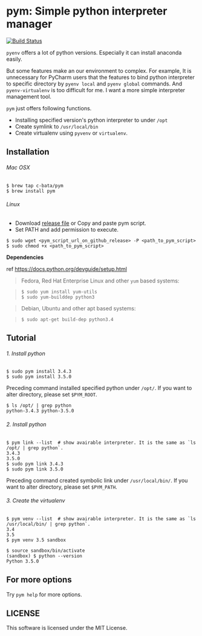 # pym: Simple python interpreter manager

[![Build Status](https://travis-ci.org/c-bata/pym.svg?branch=master)](https://travis-ci.org/c-bata/pym)

`pyenv` offers a lot of python versions.
Especially it can install anaconda easily.

But some features make an our environment to complex.
For example, It is unnecessary for PyCharm users that the features to bind python interpreter to specific directory
by `pyenv local` and `pyenv global` commands.
And `pyenv-virtualenv` is too difficult for me.
I want a more simple interpreter management tool.

`pym` just offers following functions.

- Installing specified version's python interpreter to under `/opt`
- Create symlink to `/usr/local/bin`
- Create virtualenv using `pyvenv` or `virtualenv`.



## Installation

###### Mac OSX

```
$ brew tap c-bata/pym
$ brew install pym
```


###### Linux

- Download [release file](https://github.com/c-bata/pym/releases) or Copy and paste pym script.
- Set PATH and add permission to execute.

```
$ sudo wget <pym_script_url_on_github_release> -P <path_to_pym_script>
$ sudo chmod +x <path_to_pym_script>
```

**Dependencies**

ref https://docs.python.org/devguide/setup.html

> Fedora, Red Hat Enterprise Linux and other `yum` based systems:

> ```
> $ sudo yum install yum-utils
> $ sudo yum-builddep python3
> ```

> Debian, Ubuntu and other apt based systems:

> ```
> $ sudo apt-get build-dep python3.4
> ```


## Tutorial

###### 1. Install python

```
$ sudo pym install 3.4.3
$ sudo pym install 3.5.0
```

Preceding command installed specified python under `/opt/`.
If you want to alter directory, please set `$PYM_ROOT`.

```
$ ls /opt/ | grep python
python-3.4.3 python-3.5.0
```


###### 2. Install python

```
$ pym link --list  # show avairable interpreter. It is the same as `ls /opt/ | grep python`.
3.4.3
3.5.0
$ sudo pym link 3.4.3
$ sudo pym link 3.5.0
```

Preceding command created symbolic link under `/usr/local/bin/`.
If you want to alter directory, please set `$PYM_PATH`.


###### 3. Create the virtualenv

```
$ pym venv --list  # show avairable interpreter. It is the same as `ls /usr/local/bin/ | grep python`.
3.4
3.5
$ pym venv 3.5 sandbox
```

```
$ source sandbox/bin/activate
(sandbox) $ python --version
Python 3.5.0
```


## For more options

Try `pym help` for more options.


## LICENSE

This software is licensed under the MIT License.

